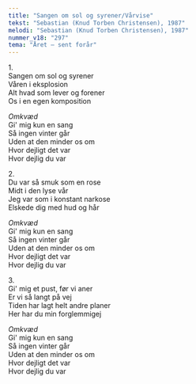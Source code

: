 ```yaml
---
title: "Sangen om sol og syrener/Vårvise"
tekst: "Sebastian (Knud Torben Christensen), 1987"
melodi: "Sebastian (Knud Torben Christensen), 1987"
nummer_v18: "297"
tema: "Året – sent forår"
---
```


1\.\
Sangen om sol og syrener\
Våren i eksplosion\
Alt hvad som lever og forener\
Os i en egen komposition

*Omkvæd*\
Gi' mig kun en sang\
Så ingen vinter går\
Uden at den minder os om\
Hvor dejligt det var\
Hvor dejlig du var

2\.\
Du var så smuk som en rose\
Midt i den lyse vår\
Jeg var som i konstant narkose\
Elskede dig med hud og hår

*Omkvæd*\
Gi' mig kun en sang\
Så ingen vinter går\
Uden at den minder os om\
Hvor dejligt det var\
Hvor dejlig du var

3\.\
Gi' mig et pust, før vi aner\
Er vi så langt på vej\
Tiden har lagt helt andre planer\
Her har du min forglemmigej

*Omkvæd*\
Gi' mig kun en sang\
Så ingen vinter går\
Uden at den minder os om\
Hvor dejligt det var\
Hvor dejlig du var